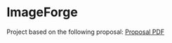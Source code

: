 # ImageForge

Project based on the following proposal: [Proposal PDF](https://drive.google.com/file/d/1ZMRwdBRHLBz8K4tykRPaMaqEdKj7pjNK/view?usp=drive_link)
